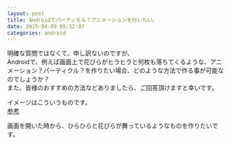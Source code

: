 ```yaml
---
layout: post
title: Androidでパーティカル？アニメーションを行いたい。
date: 2015-04-09 05:52:07
categories: android
---
```

<p>明確な質問ではなくて、申し訳ないのですが、 <br>
Androidで、例えば画面上で花びらがヒラヒラと何枚も落ちてくるような、アニメーション？パーティクル？を作りたい場合、どのような方法で作る事が可能なのでしょうか？ <br>
また、皆様のおすすめの方法などありましたら、ご回答頂けますと幸いです。 </p>

<p>イメージはこういうものです。 <br>
<a href="http://kafe3232.exblog.jp/21077016/" rel="nofollow">参考</a> </p>

<p>画面を開いた時から、ひらひらと花びらが舞っているようなものを作りたいです。</p>
